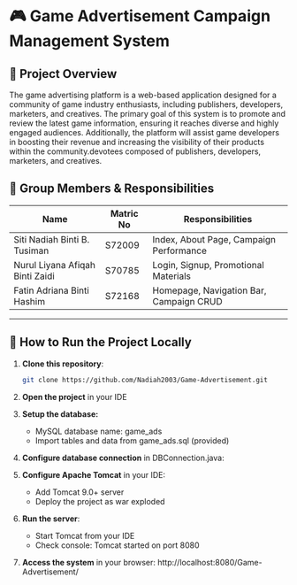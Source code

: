 # 🎮 Game Advertisement Campaign Management System

## 📌 Project Overview

The game advertising platform is a web-based application designed for a community of game industry enthusiasts, including publishers, developers, marketers, and creatives. The primary goal of this system is to promote and review the latest game information, ensuring it reaches diverse and highly engaged audiences. Additionally, the platform will assist game developers in boosting their revenue and increasing the visibility of their products within the community.devotees composed of publishers, developers, marketers, and creatives. 

## 👥 Group Members & Responsibilities

| Name                                    | Matric No | Responsibilities                        |
|-----------------------------------------|-----------|-----------------------------------------|
| Siti Nadiah Binti B. Tusiman            | S72009    | Index, About Page, Campaign Performance |
| Nurul Liyana Afiqah Binti Zaidi         | S70785    | Login, Signup, Promotional Materials    |
| Fatin Adriana Binti Hashim              | S72168    | Homepage, Navigation Bar, Campaign CRUD |

---

## 🚀 How to Run the Project Locally

1. **Clone this repository**:
   ```bash
   git clone https://github.com/Nadiah2003/Game-Advertisement.git
   
2. **Open the project** in your IDE

3. **Setup the database:**
    - MySQL database name: game_ads
    - Import tables and data from game_ads.sql (provided)
4. **Configure database connection** in DBConnection.java:

5. **Configure Apache Tomcat** in your IDE:
   - Add Tomcat 9.0+ server
   - Deploy the project as war exploded

6. **Run the server**:
   - Start Tomcat from your IDE
   - Check console: Tomcat started on port 8080

7. **Access the system** in your browser:
    http://localhost:8080/Game-Advertisement/
